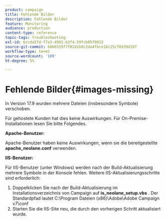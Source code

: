 ```yaml
---
product: campaign
title: Fehlende Bilder
description: Fehlende Bilder
feature: Monitoring
audience: production
content-type: reference
topic-tags: troubleshooting
exl-id: 6ccda57d-f7a3-4501-b2f4-59fcb05f9013
source-git-commit: b666535f7f82d1b8c2da4fbce1bc25cf8d39d187
workflow-type: tm+mt
source-wordcount: '109'
ht-degree: 5%

---
```


# Fehlende Bilder{#images-missing}



In Version 17.9 wurden mehrere Dateien (insbesondere Symbole) verschoben.

Für gehostete Kunden hat dies keine Auswirkungen. Für On-Premise-Installationen lesen Sie bitte Folgendes.

**Apache-Benutzer:**

Apache-Benutzer haben keine Auswirkungen, wenn sie die bereitgestellte **apache_neolane.conf** verwenden.

**IIS-Benutzer:**

Für IIS-Benutzer (unter Windows) werden nach der Build-Aktualisierung mehrere Symbole in der Konsole fehlen. Weitere IIS-Aktualisierungsschritte sind erforderlich:

1. Doppelklicken Sie nach der Build-Aktualisierung im Installationsverzeichnis von Campaign auf **is_neolane_setup.vbs** . Der Standardpfad lautet C:\Program Dateien (x86)\Adobe\Adobe Campaign v7\conf
1. Starten Sie die IIS-Site neu, die durch den vorherigen Schritt aktualisiert wurde.

